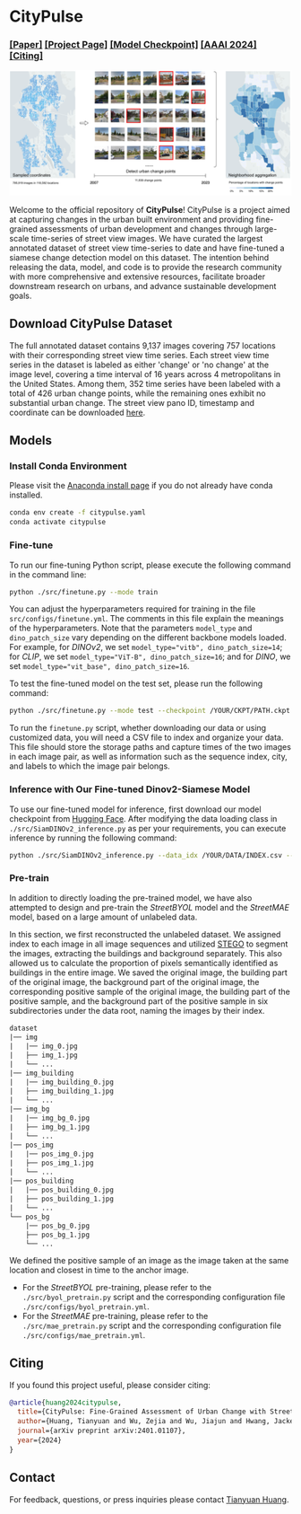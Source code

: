 # CityPulse

### [[Paper]](https://arxiv.org/abs/2401.01107) [[Project Page]](https://tianyuanhuang.github.io/citypulse_web/) [[Model Checkpoint]](https://huggingface.co/ZejiaW/CityPulse-DINOv2) [[AAAI 2024]]() [[Citing]](https://github.com/tianyuanhuang/citypulse?tab=readme-ov-file#citing)

![citypulse](figs/seattle.png)

Welcome to the official repository of **CityPulse**! CityPulse is a project aimed at capturing changes in the urban built environment and providing fine-grained assessments of urban development and changes through large-scale time-series of street view images. We have curated the largest annotated dataset of street view time-series to date and have fine-tuned a siamese change detection model on this dataset. The intention behind releasing the data, model, and code is to provide the research community with more comprehensive and extensive resources, facilitate broader downstream research on urbans, and advance sustainable development goals.


## Download CityPulse Dataset
The full annotated dataset contains 9,137 images covering 757 locations with their corresponding street view time series. Each street view time series in the dataset is labeled as either 'change' or 'no change' at the image level, covering a time interval of 16 years across 4 metropolitans in the United States. Among them, 352 time series have been labeled with a total of 426 urban change points, while the remaining ones exhibit no substantial urban change. The street view pano ID, timestamp and coordinate can be downloaded [here](https://drive.google.com/file/d/1e9GiqGDZh8uAXP2yShaVEfbisEGOyPHz/).

## Models

### Install Conda Environment
Please visit the [Anaconda install page](https://docs.anaconda.com/anaconda/install/index.html) if you do not already have conda installed.
```sh
conda env create -f citypulse.yaml
conda activate citypulse
```

### Fine-tune
To run our fine-tuning Python script, please execute the following command in the command line:
```sh
python ./src/finetune.py --mode train
```
You can adjust the hyperparameters required for training in the file ``src/configs/finetune.yml``. The comments in this file explain the meanings of the hyperparameters. Note that the parameters ``model_type`` and ``dino_patch_size`` vary depending on the different backbone models loaded. For example, for *DINOv2*, we set ``model_type="vitb", dino_patch_size=14``; for *CLIP*, we set ``model_type="ViT-B", dino_patch_size=16``; and for *DINO*, we set ``model_type="vit_base", dino_patch_size=16``.

To test the fine-tuned model on the test set, please run the following command:
```sh
python ./src/finetune.py --mode test --checkpoint /YOUR/CKPT/PATH.ckpt
```
To run the ``finetune.py`` script, whether downloading our data or using customized data, you will need a CSV file to index and organize your data. This file should store the storage paths and capture times of the two images in each image pair, as well as information such as the sequence index, city, and labels to which the image pair belongs.

### Inference with Our Fine-tuned Dinov2-Siamese Model
To use our fine-tuned model for inference, first download our model checkpoint from [Hugging Face](https://huggingface.co/ZejiaW/CityPulse-DINOv2). After modifying the data loading class in ``./src/SiamDINOv2_inference.py`` as per your requirements, you can execute inference by running the following command:
```sh
python ./src/SiamDINOv2_inference.py --data_idx /YOUR/DATA/INDEX.csv --checkpoint /Your/CKPT/PATH.ckpt --with_label True
```


### Pre-train
In addition to directly loading the pre-trained model, we have also attempted to design and pre-train the *StreetBYOL* model and the *StreetMAE* model, based on a large amount of unlabeled data.

In this section, we first reconstructed the unlabeled dataset. We assigned index to each image in all image sequences and utilized [STEGO](https://github.com/mhamilton723/STEGO) to segment the images, extracting the buildings and background separately. This also allowed us to calculate the proportion of pixels semantically identified as buildings in the entire image. We saved the original image, the building part of the original image, the background part of the original image, the corresponding positive sample of the original image, the building part of the positive sample, and the background part of the positive sample in six subdirectories under the data root, naming the images by their index. 

```
dataset
|── img
|   |── img_0.jpg
|   ├── img_1.jpg
|   └── ...
|── img_building
|   |── img_building_0.jpg
|   ├── img_building_1.jpg
|   └── ...
|── img_bg
|   |── img_bg_0.jpg
|   ├── img_bg_1.jpg
|   └── ...
|── pos_img
|   |── pos_img_0.jpg
|   ├── pos_img_1.jpg
|   └── ...
|── pos_building
|   |── pos_building_0.jpg
|   ├── pos_building_1.jpg
|   └── ...
└── pos_bg
    |── pos_bg_0.jpg
    ├── pos_bg_1.jpg
    └── ...
```
We defined the positive sample of an image as the image taken at the same location and closest in time to the anchor image.

* For the *StreetBYOL* pre-training, please refer to the ``./src/byol_pretrain.py`` script and the corresponding configuration file ``./src/configs/byol_pretrain.yml``.
* For the *StreetMAE* pre-training, please refer to the ``./src/mae_pretrain.py`` script and the corresponding configuration file ``./src/configs/mae_pretrain.yml``.


## Citing

If you found this project useful, please consider citing:

```bibtex
@article{huang2024citypulse,
  title={CityPulse: Fine-Grained Assessment of Urban Change with Street View Time Series},
  author={Huang, Tianyuan and Wu, Zejia and Wu, Jiajun and Hwang, Jackelyn and Rajagopal, Ram},
  journal={arXiv preprint arXiv:2401.01107},
  year={2024}
}
```

## Contact
For feedback, questions, or press inquiries please contact [Tianyuan Huang](mailto:tianyuah@stanford.edu).
